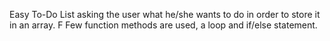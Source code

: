 Easy To-Do List asking the user what he/she wants to do in order to store it in an array. F
Few function methods are used, a loop and if/else statement.
